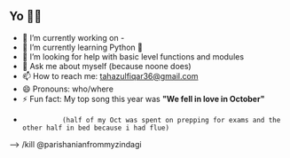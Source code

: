 ## Yo 👊🏿

- 🔭 I’m currently working on -
- 🌱 I’m currently learning Python 🐍
- 🤔 I’m looking for help with basic level functions and modules
- 💬 Ask me about myself (because noone does)
- 📫 How to reach me: tahazulfiqar36@gmail.com
- 😄 Pronouns: who/where
- ⚡ Fun fact: My top song this year was **"We fell in love in October"**
-               (half of my Oct was spent on prepping for exams and the other half in bed because i had flue)
--> /kill @parishanianfrommyzindagi

